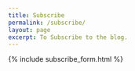 ```yaml
---
title: Subscribe
permalink: /subscribe/
layout: page
excerpt: To Subscribe to the blog.
---
```


{% include subscribe_form.html %}